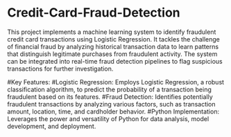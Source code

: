 # Credit-Card-Fraud-Detection

This project implements a machine learning system to identify fraudulent credit card transactions using Logistic Regression. It tackles the challenge of financial fraud by analyzing historical transaction data to learn patterns that distinguish legitimate purchases from fraudulent activity. The system can be integrated into real-time fraud detection pipelines to flag suspicious transactions for further investigation.

#Key Features:
#Logistic Regression: Employs Logistic Regression, a robust classification algorithm, to predict the probability of a transaction being fraudulent based on its features.
#Fraud Detection: Identifies potentially fraudulent transactions by analyzing various factors, such as transaction amount, location, time, and cardholder behavior.
#Python Implementation: Leverages the power and versatility of Python for data analysis, model development, and deployment.
